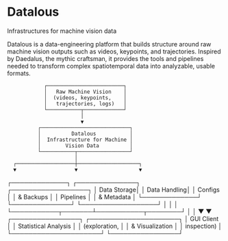# Datalous
Infrastructures for machine vision data


Datalous is a data-engineering platform that builds structure around raw machine vision outputs such as videos, keypoints, and trajectories. Inspired by Daedalus, the mythic craftsman, it provides the tools and pipelines needed to transform complex spatiotemporal data into analyzable, usable formats.

                ┌─────────────────────────┐
                │   Raw Machine Vision    │
                │  (videos, keypoints,    │
                │   trajectories, logs)   │
                └───────────┬─────────────┘
                            │
                            ▼
              ┌─────────────────────────────┐
              │          Datalous           │
              │  Infrastructure for Machine │
              │        Vision Data          │
              └───────────┬─────────────────┘
                          │
      ┌───────────────────┼────────────────────┐
      ▼                   ▼                    ▼
┌─────────────┐    ┌──────────────┐    ┌──────────────────┐
│ Data Storage│    │ Data Handling│    │    Configs       │
│  & Backups  │    │ Pipelines    │    │   & Metadata     │
└─────────────┘    └──────────────┘    └──────────────────┘
      │                   │                    │
      └───────────┬───────┴───────────┬────────┘
                  │                   │
                  ▼                   ▼
        ┌────────────────┐    ┌─────────────────────┐
        │    GUI Client  │    │ Statistical Analysis │
        │ (exploration,  │    │   & Visualization    │
        │ inspection)    │    └─────────────────────┘
        └────────────────┘
